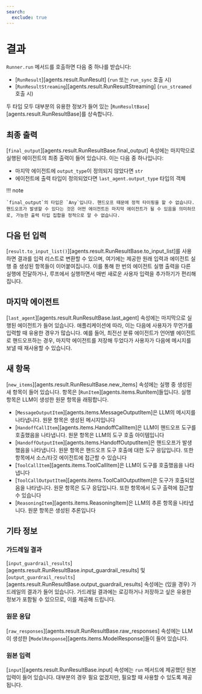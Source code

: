 ```yaml
---
search:
  exclude: true
---
```

# 결과

`Runner.run` 메서드를 호출하면 다음 중 하나를 받습니다:

- [`RunResult`][agents.result.RunResult] (`run` 또는 `run_sync` 호출 시)
- [`RunResultStreaming`][agents.result.RunResultStreaming] (`run_streamed` 호출 시)

두 타입 모두 대부분의 유용한 정보가 들어 있는 [`RunResultBase`][agents.result.RunResultBase]를 상속합니다.

## 최종 출력

[`final_output`][agents.result.RunResultBase.final_output] 속성에는 마지막으로 실행된 에이전트의 최종 출력이 들어 있습니다. 이는 다음 중 하나입니다:

- 마지막 에이전트에 `output_type`이 정의되지 않았다면 `str`
- 에이전트에 출력 타입이 정의되었다면 `last_agent.output_type` 타입의 객체

!!! note

    `final_output`의 타입은 `Any`입니다. 핸드오프 때문에 정적 타이핑을 할 수 없습니다. 핸드오프가 발생할 수 있다는 것은 어떤 에이전트든 마지막 에이전트가 될 수 있음을 의미하므로, 가능한 출력 타입 집합을 정적으로 알 수 없습니다.

## 다음 턴 입력

[`result.to_input_list()`][agents.result.RunResultBase.to_input_list]를 사용하면 결과를 입력 리스트로 변환할 수 있으며, 여기에는 제공한 원래 입력과 에이전트 실행 중 생성된 항목들이 이어붙여집니다. 이를 통해 한 번의 에이전트 실행 출력을 다른 실행에 전달하거나, 루프에서 실행하면서 매번 새로운 사용자 입력을 추가하기가 편리해집니다.

## 마지막 에이전트

[`last_agent`][agents.result.RunResultBase.last_agent] 속성에는 마지막으로 실행된 에이전트가 들어 있습니다. 애플리케이션에 따라, 이는 다음에 사용자가 무언가를 입력할 때 유용한 경우가 많습니다. 예를 들어, 최전선 분류 에이전트가 언어별 에이전트로 핸드오프하는 경우, 마지막 에이전트를 저장해 두었다가 사용자가 다음에 메시지를 보낼 때 재사용할 수 있습니다.

## 새 항목

[`new_items`][agents.result.RunResultBase.new_items] 속성에는 실행 중 생성된 새 항목이 들어 있습니다. 항목은 [`RunItem`][agents.items.RunItem]들입니다. 실행 항목은 LLM이 생성한 원문 항목을 래핑합니다.

- [`MessageOutputItem`][agents.items.MessageOutputItem]은 LLM의 메시지를 나타냅니다. 원문 항목은 생성된 메시지입니다
- [`HandoffCallItem`][agents.items.HandoffCallItem]은 LLM이 핸드오프 도구를 호출했음을 나타냅니다. 원문 항목은 LLM의 도구 호출 아이템입니다
- [`HandoffOutputItem`][agents.items.HandoffOutputItem]은 핸드오프가 발생했음을 나타냅니다. 원문 항목은 핸드오프 도구 호출에 대한 도구 응답입니다. 또한 항목에서 소스/타깃 에이전트에 접근할 수 있습니다
- [`ToolCallItem`][agents.items.ToolCallItem]은 LLM이 도구를 호출했음을 나타냅니다
- [`ToolCallOutputItem`][agents.items.ToolCallOutputItem]은 도구가 호출되었음을 나타냅니다. 원문 항목은 도구 응답입니다. 또한 항목에서 도구 출력에 접근할 수 있습니다
- [`ReasoningItem`][agents.items.ReasoningItem]은 LLM의 추론 항목을 나타냅니다. 원문 항목은 생성된 추론입니다

## 기타 정보

### 가드레일 결과

[`input_guardrail_results`][agents.result.RunResultBase.input_guardrail_results] 및 [`output_guardrail_results`][agents.result.RunResultBase.output_guardrail_results] 속성에는 (있을 경우) 가드레일의 결과가 들어 있습니다. 가드레일 결과에는 로깅하거나 저장하고 싶은 유용한 정보가 포함될 수 있으므로, 이를 제공해 드립니다.

### 원문 응답

[`raw_responses`][agents.result.RunResultBase.raw_responses] 속성에는 LLM이 생성한 [`ModelResponse`][agents.items.ModelResponse]들이 들어 있습니다.

### 원본 입력

[`input`][agents.result.RunResultBase.input] 속성에는 `run` 메서드에 제공했던 원본 입력이 들어 있습니다. 대부분의 경우 필요 없겠지만, 필요할 때 사용할 수 있도록 제공됩니다.